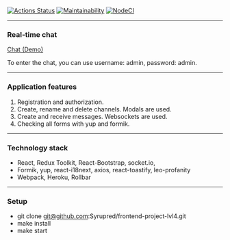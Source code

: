 [![Actions Status](https://github.com/Syrupred/frontend-project-lvl4/workflows/hexlet-check/badge.svg)](https://github.com/Syrupred/frontend-project-lvl4/actions)
[![Maintainability](https://api.codeclimate.com/v1/badges/b653cb3b242cd81802ef/maintainability)](https://codeclimate.com/github/Syrupred/frontend-project-lvl4/maintainability)
[![NodeCI](https://github.com/Syrupred/frontend-project-lvl4/actions/workflows/nodejs.yml/badge.svg)](https://github.com/Syrupred/frontend-project-lvl4/actions/workflows/nodejs.yml)

*****************

### Real-time chat

[Chat (Demo)](https://gentle-anchorage-78136.herokuapp.com/)

To enter the chat, you can use username: admin, password: admin.

*****************

### Application features

1. Registration and authorization.
2. Create, rename and delete channels. Modals are used.
3. Create and receive messages. Websockets are used.
4. Checking all forms with yup and formik.

*****************

### Technology stack

* React, Redux Toolkit, React-Bootstrap, socket.io,
* Formik, yup, react-i18next, axios, react-toastify, leo-profanity
* Webpack, Heroku, Rollbar

*****************

### Setup

* git clone git@github.com:Syrupred/frontend-project-lvl4.git
* make install
* make start
